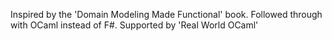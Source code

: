 Inspired by the 'Domain Modeling Made Functional' book. Followed through with OCaml instead of F#. Supported by 'Real World OCaml'
